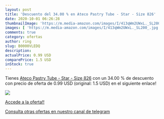```yaml
---
layout: post
title: 'Descuento del 34.00 % en Ateco Pastry Tube - Star - Size 826'
date: 2020-10-01 06:26:28
thumbnailImage: 'https://m.media-amazon.com/images/I/413qWm2UWxL._SL200_.jpg'
images: [ 'https://m.media-amazon.com/images/I/413qWm2UWxL._SL200_.jpg' ]
comments: true
category: ofertas
author: ring
slug: B0000VLEDQ
description:
actualPrice: 0.99 USD
comparePrice: 1.5 USD
inStock: true
---
```


Tienes [Ateco Pastry Tube - Star - Size 826](https://www.amazon.com/dp/B0000VLEDQ/?tag=redken08-20) con un 34.00 % de descuento con precio de oferta de 0.99 USD (original: 1.5 USD) en el siguiente enlace!

[![](https://m.media-amazon.com/images/I/413qWm2UWxL._SL200_.jpg)](https://www.amazon.com/dp/B0000VLEDQ/?tag=redken08-20)

[Accede a la oferta!!](https://www.amazon.com/dp/B0000VLEDQ/?tag=redken08-20)

[Consulta otras ofertas en nuestro canal de telegram](https://t.me/s/ofertas25)
